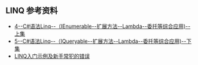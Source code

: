 ## LINQ 参考资料
- [4--C#语法Linq--（IEnumerable--扩展方法--Lambda--委托等综合应用)--上集](https://www.bilibili.com/video/BV1xt4y1z7ty/)
- [5--C#语法Linq--（IQueryable--扩展方法--Lambda--委托等综合应用)--下集](https://www.bilibili.com/video/BV1g5411J7tu)
- [LINQ入门示例及新手常犯的错误](https://www.bilibili.com/video/BV1vP411f7XF)

